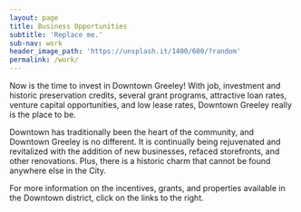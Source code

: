 ```yaml
---
layout: page
title: Business Opportunities
subtitle: 'Replace me.'
sub-nav: work
header_image_path: 'https://unsplash.it/1400/600/?random'
permalink: /work/
---
```


Now is the time to invest in Downtown Greeley! With job, investment and historic preservation credits, several grant programs, attractive loan rates, venture capital opportunities, and low lease rates, Downtown Greeley really is the place to be.

Downtown has traditionally been the heart of the community, and Downtown Greeley is no different. It is continually being rejuvenated and revitalized with the addition of new businesses, refaced storefronts, and other renovations. Plus, there is a historic charm that cannot be found anywhere else in the City.

For more information on the incentives, grants, and properties available in the Downtown district, click on the links to the right.